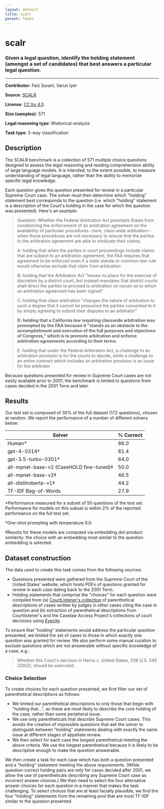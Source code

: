 ```yaml
---
layout: default
title: scalr
parent: Tasks
---
```

# scalr

### Given a legal question, identify the holding statement (amongst a set of candidates) that best answers a particular legal question.
---

**Contributor**: Faiz Surani, Varun Iyer

**Source**: [SCALR](https://github.com/lexeme-dev/scalr)

**License**: [CC by 4.0](https://creativecommons.org/licenses/by/4.0/)

**Size (samples)**: 571

**Legal reasoning type**: Rhetorical-analysis

**Task type**: 5-way classification

## Description

The SCALR benchmark is a collection of 571 multiple choice questions designed to assess the legal reasoning and reading comprehension ability of large language models. It is intended, to the extent possible, to measure understanding of legal language, rather than the ability to memorize specific legal knowledge.

Each question gives the question presented for review in a particular Supreme Court case. The solver must then determine which "holding" statement best corresponds to the question (i.e. which "holding" statement is a description of the Court's holding in the case for which the question was presented). Here's an example:

> Question: Whether the Federal Arbitration Act preempts States from conditioning the enforcement of an arbitration agreement on the availability of particular procedures--here, class-wide arbitration--when those procedures are not necessary to ensure that the parties to the arbitration agreement are able to vindicate their claims.
>
>A: holding that when the parties in court proceedings include claims that are subject to an arbitration agreement, the FAA requires that agreement to be enforced even if a state statute or common-law rule would otherwise exclude that claim from arbitration
>
>B: holding that the Arbitration Act "leaves no place for the exercise of discretion by a district court, but instead mandates that district courts shall direct the parties to proceed to arbitration on issues as to which an arbitration agreement has been signed"
>
>C: holding that class arbitration "changes the nature of arbitration to such a degree that it cannot be presumed the parties consented to it by simply agreeing to submit
their disputes to an arbitrator"
>
>**D: holding that a California law requiring classwide arbitration was preempted by the FAA because it "stands as an obstacle to the accomplishment and execution of the full purposes and objectives of Congress," which is to promote arbitration and enforce arbitration agreements according to their terms**
>
>E: holding that under the Federal Arbitration Act, a challenge to an arbitration provision is for the courts to decide, while a challenge to an entire contract which includes an arbitration provision is an issue for the arbitrator

Because questions presented for review in Supreme Court cases are not easily available prior to 2001, the benchmark is limited to questions from cases decided in the 2001 Term and later.

## Results

Our test set is composed of 30% of the full dataset (172 questions), chosen at random. We report the performance of a number of different solvers below:

| Solver                                   | % Correct |
|------------------------------------------|-----------|
| Human*                                   | 86.0      |
| gpt-4-0314†                              | 81.4      |
| gpt-3.5-turbo-0301†                      | 64.0      |
| all-mpnet-base-v2 (CaseHOLD fine-tuned)‡ | 50.0      |
| all-mpnet-base-v2‡                       | 46.5      |
| all-distilroberta-v1‡                    | 44.2      |
| TF-IDF Bag-of-Words                      | 27.9      |

*Performance measured for a subset of 50 questions of the test set. Performance for models on this subset is within 2% of the reported performance on the full test set.

†One-shot prompting with temperature 0.0.

‡Results for these models are computed via embedding dot-product similarity:
the choice with an embedding most similar to the question embedding is selected.

## Dataset construction

The data used to create this task comes from the following sources:

- Questions presented were gathered from the Supreme Court of the United States' website, which hosts PDFs of questions granted for review in each case dating back to the 2001 Term.
- Holding statements that comprise the "choices" for each question were compiled from (a) [CourtListener's collection](https://free.law/2022/03/17/summarizing-important-cases/) of parenthetical descriptions of cases written by judges in other cases citing the case in question and (b) extraction of parenthetical descriptions from Courtlistener's and the Caselaw Access Project's collections of court decisions using [Eyecite](https://github.com/freelawproject/eyecite).

To ensure that "holding" statements would address the particular question presented, we limited the set of cases to those in which exactly one question was granted for review. We also perform some manual curation to exclude questions which are not answerable without specific knowledge of a case, e.g.:
>Whether this Court's decision in Harris v. United States, 536 U.S. 545 (2002), should be overruled.

### Choice Selection

To create choices for each question presented, we first filter our set of parenthetical descriptions
as follows:

- We limited our parenthetical descriptions to only those that begin with "holding that...", as these are most  likely to describe the core holding of the case, rather than some peripheral issue.
- We use only parentheticals that describe Supreme Court cases. This avoids the creation
of impossible questions that ask the solver to distinguish between "holding" statements dealing with exactly the same issue at different stages of appellate review.
- We then select for each case the longest parenthetical meeting the above criteria. We use the longest parenthetical because it is likely to be descriptive enough to make the question answerable.

We then create a task for each case which has both a question presented and a "holding" statement meeting the above requirements. (While question-correct holding pairs are only for cases decided after 2001, we allow the use of parentheticals describing any Supreme Court case as incorrect answer choices.) We then need to select the four alternative answer choices for each question in a manner that makes the task challenging. To select choices that are at least facially plausible, we find the four "holding" statements from the remaining pool that are most TF-IDF similar to the question presented.

